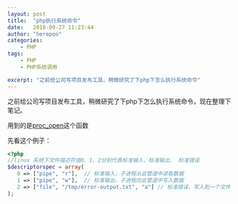 ```yaml
---
layout: post
title:  "php执行系统命令"
date:   2018-09-27 11:23:44
author: "heropoo"
categories: 
    - PHP
tags: 
    - PHP
    - PHP系统调用

excerpt: "之前给公司写项目发布工具，稍微研究了下php下怎么执行系统命令"
---
```

之前给公司写项目发布工具，稍微研究了下php下怎么执行系统命令，现在整理下笔记。

用到的是[proc_open](http://php.net/manual/zh/function.proc-open.php)这个函数

先看这个例子：
```php
<?php
//linux 系统下文件描述符值0、1、2分别代表标准输入、标准输出、 标准错误
$descriptorspec = array(
   0 => ["pipe", "r"],  // 标准输入，子进程从此管道中读取数据
   1 => ["pipe", "w"],  // 标准输出，子进程向此管道中写入数据
   2 => ["file", "/tmp/error-output.txt", "a"] // 标准错误，写入到一个文件
);
```

